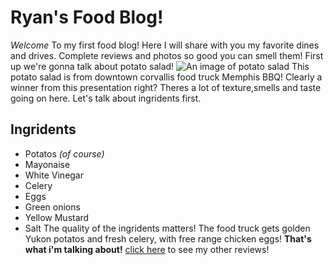 # Ryan's Food Blog!
_Welcome_ To my first food blog! Here I will share with you my favorite
dines and drives. Complete reviews and photos so good you can smell 
them! First up we're gonna talk about potato salad! 
![An image of potato salad](https://www.google.com/url?sa=i&url=https%3A%2F%2Fwww.delish.com%2Fcooking%2Frecipe-ideas%2Frecipes%2Fa53128%2Fclassic-potato-salad-recipe%2F&psig=AOvVaw0mG32HmDsg35TR3JmIuhAy&ust=1591022897826000&source=images&cd=vfe&ved=0CAIQjRxqFwoTCLix9Kes3ukCFQAAAAAdAAAAABAD)
This potato salad is from downtown corvallis food truck Memphis BBQ! Clearly a winner from this presentation right? Theres a lot of texture,smells and taste going on here. Let's talk about ingridents first. 
## Ingridents
* Potatos _(of course)_
* Mayonaise
* White Vinegar
* Celery
* Eggs 
* Green onions
* Yellow Mustard
* Salt
The quality of the ingridents matters! The food truck gets golden Yukon potatos and fresh celery, with free range chicken eggs! **That's what i'm talking about!**
 [click here](http://Ryan'sfoodblog.com) to see my other reviews! 